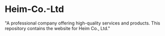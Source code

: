 # Heim-Co.-Ltd
"A professional company offering high-quality services and products. This repository contains the website for Heim Co., Ltd."
